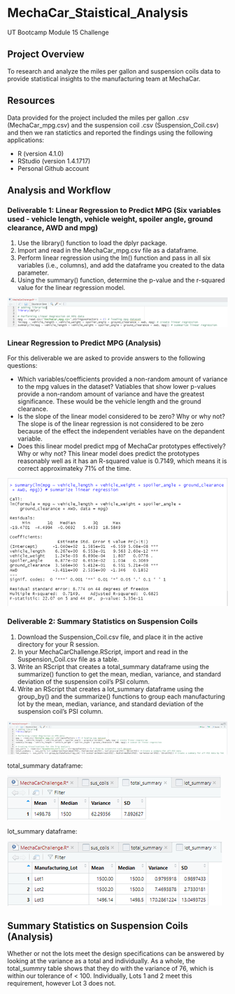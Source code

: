 # MechaCar_Staistical_Analysis

UT Bootcamp Module 15 Challenge

## Project Overview
To research and analyze the miles per gallon and suspension coils data to provide statistical insights to the manufacturing team at MechaCar.

## Resources
Data provided for the project included the miles per gallon .csv (MechaCar_mpg.csv) and the suspension coil .csv (Suspension_Coil.csv) and then we ran statictics and reported the findings using the following applications:
- R (version 4.1.0)
- RStudio (version 1.4.1717)
- Personal Github account

## Analysis and Workflow 
### Deliverable 1: Linear Regression to Predict MPG (Six variables used - vehicle length, vehicle weight, spoiler angle, ground clearance, AWD and mpg) 
1. Use the library() function to load the dplyr package.
2. Import and read in the MechaCar_mpg.csv file as a dataframe.
3. Perform linear regression using the lm() function and pass in all six variables (i.e., columns), and add the dataframe you created to the data parameter.
4. Using the summary() function, determine the p-value and the r-squared value for the linear regression model. 

![alt text](https://github.com/austin020269/MechaCar_Staistical_Analysis/blob/main/Deli_1_Image_1.PNG)

### Linear Regression to Predict MPG (Analysis)
For this deliverable we are asked to provide answers to the following questions:
- Which variables/coefficients provided a non-random amount of variance to the mpg values in the dataset?
Vatiables that show lower p-values provide a non-random amount of variance and have the greatest significance.  These would be the vehicle length and the ground clearance.
- Is the slope of the linear model considered to be zero? Why or why not?
The slope is of the linear regression is not considered to be zero because of the effect the independent veriables have on the depandent variable. 
- Does this linear model predict mpg of MechaCar prototypes effectively? Why or why not?
This linear model does predict the prototypes reasonably well as it has an R-squared value is 0.7149, which means it is correct approximateky 71% of the time. 

![alt text](https://github.com/austin020269/MechaCar_Staistical_Analysis/blob/main/Deli_1_Image.PNG)

### Deliverable 2: Summary Statistics on Suspension Coils
1. Download the Suspension_Coil.csv file, and place it in the active directory for your R session.
2. In your MechaCarChallenge.RScript, import and read in the Suspension_Coil.csv file as a table.
3. Write an RScript that creates a total_summary dataframe using the summarize() function to get the mean, median, variance, and standard deviation of the suspension coil’s PSI column.
4. Write an RScript that creates a lot_summary dataframe using the group_by() and the summarize() functions to group each manufacturing lot by the mean, median, variance, and standard deviation of the suspension coil’s PSI column.

![alt text](https://github.com/austin020269/MechaCar_Staistical_Analysis/blob/main/Deli_2_Image_1.PNG)

total_summary dataframe:

![alt text](https://github.com/austin020269/MechaCar_Staistical_Analysis/blob/main/Deli_2_Image_2.PNG)

lot_summary dataframe:

![alt text](https://github.com/austin020269/MechaCar_Staistical_Analysis/blob/main/Deli_2_Image_3.PNG)

## Summary Statistics on Suspension Coils (Analysis)
Whether or not the lots meet the design specifications can be answered by looking at the variance as a total and individually.  As a whole, the total_summry table shows that they do with the variance of 76, which is within our tolerance of < 100.  Individually, Lots 1 and 2 meet this requirement, however Lot 3 does not.  
